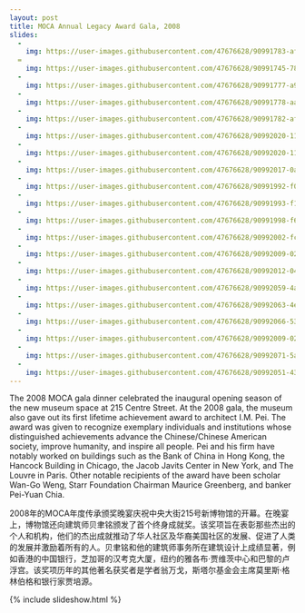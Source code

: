 ```yaml
---
layout: post
title: MOCA Annual Legacy Award Gala, 2008
slides:
  -
    img: https://user-images.githubusercontent.com/47676628/90991783-afb68780-e579-11ea-9df3-313796654bed.jpg
  =
    img: https://user-images.githubusercontent.com/47676628/90991745-7847db00-e579-11ea-9b9f-c8cbdd204481.jpg
  -
    img: https://user-images.githubusercontent.com/47676628/90991777-a9281000-e579-11ea-8ac8-5d84105e9ba1.jpg
  -
    img: https://user-images.githubusercontent.com/47676628/90991778-aaf1d380-e579-11ea-977c-282bc2df487f.jpg
  -
    img: https://user-images.githubusercontent.com/47676628/90991782-af1df100-e579-11ea-89a3-f06b815403c3.jpg
  -
    img: https://user-images.githubusercontent.com/47676628/90992020-112b2600-e57b-11ea-81f4-fd767d6e75e1.jpg
  -
    img: https://user-images.githubusercontent.com/47676628/90992020-112b2600-e57b-11ea-81f4-fd767d6e75e1.jpg
  -
    img: https://user-images.githubusercontent.com/47676628/90992017-0a041800-e57b-11ea-92f7-e55ed2267f72.jpg
  -
    img: https://user-images.githubusercontent.com/47676628/90991992-f0fb6700-e57a-11ea-9409-f9c035a7e59c.jpg
  -
    img: https://user-images.githubusercontent.com/47676628/90991993-f193fd80-e57a-11ea-859b-beea22d73035.jpg
  -
    img: https://user-images.githubusercontent.com/47676628/90991998-f6f14800-e57a-11ea-829f-e778bbcfe520.jpg
  -
    img: https://user-images.githubusercontent.com/47676628/90992002-fc4e9280-e57a-11ea-8afd-f38d517d8425.jpg
  -
    img: https://user-images.githubusercontent.com/47676628/90992009-02dd0a00-e57b-11ea-8e4a-b97dddbfc07f.jpg
  -
    img: https://user-images.githubusercontent.com/47676628/90992012-04a6cd80-e57b-11ea-8cf1-fb0c4cb49700.jpg
  -
    img: https://user-images.githubusercontent.com/47676628/90992059-4a639600-e57b-11ea-9bca-a7fb651b5382.jpg
  -
    img: https://user-images.githubusercontent.com/47676628/90992063-4e8fb380-e57b-11ea-9ae7-e7e78bf8720e.jpg
  -
    img: https://user-images.githubusercontent.com/47676628/90992066-53546780-e57b-11ea-99a3-9b17024e9dc4.jpg
  -
    img: https://user-images.githubusercontent.com/47676628/90992009-02dd0a00-e57b-11ea-8e4a-b97dddbfc07f.jpg
  -
    img: https://user-images.githubusercontent.com/47676628/90992071-5a7b7580-e57b-11ea-9f33-d248d099ff9d.jpg
  -
    img: https://user-images.githubusercontent.com/47676628/90992051-43d51e80-e57b-11ea-91d7-a855eb9c1e02.jpg
---
```


The 2008 MOCA gala dinner celebrated the inaugural opening season of the new museum space at 215 Centre Street.  At the 2008 gala, the museum also gave out its first lifetime achievement award to architect I.M. Pei.  The award was given to recognize exemplary individuals and institutions whose distinguished achievements advance the Chinese/Chinese American society, improve humanity, and inspire all people.   Pei and his firm have notably worked on buildings such as the Bank of China in Hong Kong, the Hancock Building in Chicago, the Jacob Javits Center in New York, and The Louvre in Paris.    Other notable recipients of the award have been scholar Wan-Go Weng, Starr Foundation Chairman Maurice Greenberg, and banker Pei-Yuan Chia.  

2008年的MOCA年度传承颁奖晚宴庆祝中央大街215号新博物馆的开幕。在晚宴上，博物馆还向建筑师贝聿铭颁发了首个终身成就奖。该奖项旨在表彰那些杰出的个人和机构，他们的杰出成就推动了华人社区及华裔美国社区的发展、促进了人类的发展并激励着所有的人。贝聿铭和他的建筑师事务所在建筑设计上成绩显著，例如香港的中国银行，芝加哥的汉考克大厦，纽约的雅各布·贾维茨中心和巴黎的卢浮宫。该奖项历年的其他著名获奖者是学者翁万戈，斯塔尔基金会主席莫里斯·格林伯格和银行家贾培源。

{% include slideshow.html %}
